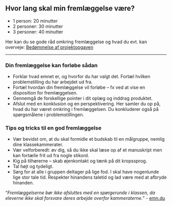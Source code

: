 ## Hvor lang skal min fremlæggelse være?

- 1 person: 20 minutter
- 2 personer: 30 minutter
- 3 personer: 40 minutter

Her kan du se gode råd omkring fremlæggelse og hvad du evt. kan overveje:
[Bedømmelse af projektopgaven](https://emu.dk/grundskole/dansk/projektopgaven/fremlaeggelse-og-bedoemmelse)

---

### Din fremlæggelse kan forløbe sådan

- Forklar hvad emnet er, og hvorfor du har valgt det. Fortæl hvilken problemstilling du har arbejdet ud fra.
- Fortæl hvordan din fremlæggelse vil forløbe – fx ved at vise en disposition for fremlæggelsen.
- Gennemgå de forskellige pointer i dit oplæg og inddrag produktet.
- Afslut med en konklusion og en perspektivering. Her samler du op på, hvad du har været omkring i fremlæggelsen. Du konkluderer også på spørgsmålene i problemstillingen.

### Tips og tricks til en god fremlæggelse

- Vær bevidst om, at du skal formidle et budskab til en målgruppe, nemlig dine klassekammerater.
- Vær velforberedt: øv dig, så du ikke skal læse op af et manuskript men kan fortælle frit ud fra nogle stikord.
- Kig på tilhørerne – skab øjenkontakt og tænk på dit kropssprog.
- Tal højt og tydeligt.
- Sørg for at alle i gruppen deltager på lige fod. I skal have nogenlunde lige stor tale tid. Respekter hinandens taletid og lad være med at afbryde hinanden.

“*Fremlæggelserne bør ikke afsluttes med en spørgerunde i klassen, da eleverne ikke skal forsvare deres arbejde overfor kammeraterne.*” - [emn.du](https://emu.dk/grundskole/dansk/projektopgaven/fremlaeggelse-og-bedoemmelse)
